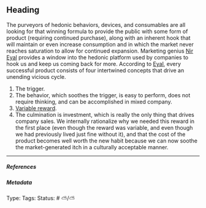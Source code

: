 ## Heading

The purveyors of hedonic behaviors, devices, and consumables are all looking for that winning formula to provide the public with some form of product (requiring continued purchase), along with an inherent hook that will maintain or even increase consumption and in which the market never reaches saturation to allow for continued expansion. Marketing genius [Nir Eyal]() provides a window into the hedonic platform used by companies to hook us and keep us coming back for more. According to [Eyal](), every successful product consists of four intertwined concepts that drive an unending vicious cycle.

1. The trigger.
1. The behavior, which soothes the trigger, is easy to perform, does not require thinking, and can be accomplished in mixed company.
1. [Variable reward](Variable%20reward.md).
1. The culmination is investment, which is really the only thing that drives company sales. We internally rationalize why we needed this reward in the first place (even though the reward was variable, and even though we had previously lived just fine without it), and that the cost of the product becomes well worth the new habit because we can now soothe the market-generated itch in a culturally acceptable manner.

---

##### References

##### Metadata

Type: 
Tags:
Status: # ⛅️/⛅️
